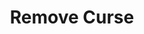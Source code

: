 ---
title: "Remove Curse"
index: "remove-curse"
permalink: /spells/remove-curse/
tags:
  - Spell
  - 3rd Level
  - Abjuration
available_for:
  - Cleric
  - Paladin
  - Warlock
  - Wizard
level: "3rd Level"
school: "Abjuration"
range: "Touch"
comp:
  - V
  - S
description: |
  At your touch, all curses affecting one creature or object end. If the object is a cursed magic item, its curse remains, but the spell breaks its owner's attunement to the object so it can be removed or discarded.
excerpt: "At your touch, all curses affecting one creature or object end."
source: "Basic Rules"
---